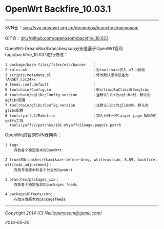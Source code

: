 
OpenWrt Backfire_10.03.1
===
---------------------------------
SVN仓：[svn://svn.openwrt.org.cn/dreambox/branches/openosom](https://dev.openwrt.org.cn/browser/branches/openosom)

GIT仓：[git://github.com/openosom/backfire_10.03.1](https://github.com/openosom/backfire_10.03.1)


OpenWrt-DreamBox/branches/sun分支是基于OpenWrt官网tags/backfire_10.03.1进行修改：

    1 package/base-files/files/etc/banner   ：
    2 rules.mk                              ：对toolchain加入_v7-a前缀
    3 scripts/metadata.pl                   ：修改默认硬件设备为TARGET_s3c24xx
    4 feeds.conf.default                    ：
    5 toolchain/Config.in                   ：默认libc从uClibc改为eglibc
    6 toolchain/eglibc/Config.version       ：当默认libc为eglibc时，默认的eglibc配置
    7 toolchain/glibc/Config.version        ：当默认libc为glibc时，默认的glibc配置
    8 tools/yaffs2/Makefile                 ：加入另外一种larger page NAND的yaffs工具
      tools/yaffs2/patches/101-mkyaffs2image-page2k.patch


OpenWrt的官网SVN仓架构：

    1 tags：
        存放各个稳定版本的OpenWrt
            
    2 trunk和branches/{kamikaze-before-brng, whiterussian, 8.09, backfire, attitude_adjustment}：
        存放开发版本和各个分支的OpenWrt

    3 branches/packages_xxx：
        存放各个稳定版本的packages feeds
        
    4 packages和feeds/xorg：
        存放开发版本的packagefeeds



---------------------------------
_Copyright 2014 (C) Neil([openosom@gamil.com](gmail.google.com))_

_2014-05-30_


